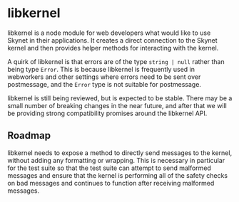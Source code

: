 # libkernel

libkernel is a node module for web developers what would like to use Skynet in
their applications. It creates a direct connection to the Skynet kernel and
then provides helper methods for interacting with the kernel.

A quirk of libkernel is that errors are of the type `string | null` rather than
being type `Error`. This is because libkernel is frequently used in webworkers
and other settings where errors need to be sent over postmessage, and the
`Error` type is not suitable for postmessage.

libkernel is still being reviewed, but is expected to be stable. There may be a
small number of breaking changes in the near future, and after that we will be
providing strong compatibility promises around the libkernel API.

## Roadmap

libkernel needs to expose a method to directly send messages to the kernel,
without adding any formatting or wrapping. This is necessary in particular for
the test suite so that the test suite can attempt to send malformed messages
and ensure that the kernel is performing all of the safety checks on bad
messages and continues to function after receiving malformed messages.
